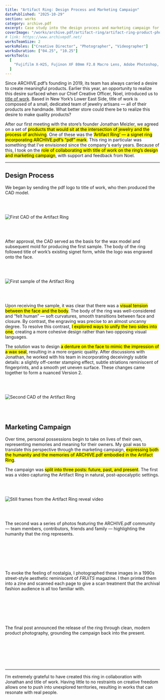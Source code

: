 ```yaml
---
title: "Artifact Ring: Design Process and Marketing Campaign"
datePublished: "2025-10-29"
section: works
category: archive.pdf
excerpt: Case study into the design process and marketing campaign for ARCHIVE.pdf's first collaborative product.
coverImage: "/works/archive.pdf/artifact-ring/artifact-ring-product-photos_2.webp"
# link: https://www.archivepdf.net/
worksTeamSize: 2
worksRoles: ["Creative Director", "Photographer", "Videographer"]
worksDuration: ["04.25", "10.25"]
worksTools:
  [
    "Fujifilm X-H2S, Fujinon XF 80mm F2.8 Macro Lens, Adobe Photoshop, Adobe Premiere Pro",
  ]
---
```


Since ARCHIVE.pdf’s founding in 2019, its team has always carried a desire to create meaningful products. Earlier this year, an opportunity to realize this desire surfaced when our Chief Creative Officer, Noel, introduced us to [title of work](https://titleofwork.com/). Based in New York’s Lower East Side, title of work is composed of a small, dedicated team of jewelry artisans — all of their products are handmade. What better store could there be to realize this desire to make quality products?

After our first meeting with the store’s founder Jonathan Meizler, we agreed on a set of <mark>products that would sit at the intersection of jewelry and the process of archiving</mark>. One of these was the <mark>‘Artifact Ring’ — a signet ring incorporating ARCHIVE.pdf’s “pdf” mark</mark>. This ring in particular was something that I’ve envisioned since the company's early years. Because of this, I took on the <mark>role of collaborating with title of work on the ring’s design and marketing campaign</mark>, with support and feedback from Noel.

---

## Design Process

We began by sending the pdf logo to title of work, who then produced the CAD model.

<br/>
<br/>

<Image 
    src="/works/archive.pdf/artifact-ring/artifact-ring-v1-cad.png"
    alt="First CAD of the Artifact Ring" 
    aspectRatio="16:9"
/>

<br/>
<br/>

After approval, the CAD served as the basis for the wax model and subsequent mold for producing the first sample. The body of the ring followed title of work’s existing signet form, while the logo was engraved onto the face.

<br/>
<br/>

<Image 
    src="/works/archive.pdf/artifact-ring/artifact-ring-first-sample.webp"
    alt="First sample of the Artifact Ring" 
    aspectRatio="4:3"
/>

<br/>
<br/>

Upon receiving the sample, it was clear that there was a <mark>visual tension between the face and the body</mark>. The body of the ring was well-considered and “felt human” — soft curvatures, smooth transitions between face and closure. By contrast, the engraving was precise to an almost uncanny degree. To resolve this contrast, <mark>I explored ways to unify the two sides into one</mark>, creating a more cohesive design rather than two opposing visual languages.

The solution was to design <mark>a denture on the face to mimic the impression of a wax seal</mark>, resulting in a more organic quality. After discussions with Jonathan, he worked with his team in incorporating deceivingly subtle details: a slightly off-center stamping effect, subtle striations reminiscent of fingerprints, and a smooth yet uneven surface. These changes came together to form a nuanced Version 2.

<br/>
<br/>

<Image 
    src="/works/archive.pdf/artifact-ring/artifact-ring-v2-cad.png"
    alt="Second CAD of the Artifact Ring" 
    aspectRatio="16:9"
/>

<br/>
<br/>

## Marketing Campaign

Over time, personal possessions begin to take on lives of their own, representing memories and meaning for their owners. My goal was to translate this perspective through the marketing campaign, <mark>expressing both the humanity and the memories of ARCHIVE.pdf embodied in the Artifact Ring</mark>.

The campaign was <mark>split into three posts: future, past, and present</mark>. The first was a video capturing the Artifact Ring in natural, post-apocalyptic settings.

<br/>
<br/>

<Image 
    src="/works/archive.pdf/artifact-ring/artifact-ring-reel-clips.webp"
    alt="Still frames from the Artifact Ring reveal video" 
    aspectRatio="1000:889"
/>

<br/>
<br/>

The second was a series of photos featuring the ARCHIVE.pdf community — team members, contributors, friends and family — highlighting the humanity that the ring represents.

<br/>
<br/>

<Slideshow hideThumbnails aspectRatio="25 / 17" navArrowColor="#ffffff" slides='[
  { "src": "/works/archive.pdf/artifact-ring/artifact-ring-zine_1.webp", "alt": "page spread for Artifact Ring zine" },
  { "src": "/works/archive.pdf/artifact-ring/artifact-ring-zine_2.webp", "alt": "page spread for Artifact Ring zine" },
  { "src": "/works/archive.pdf/artifact-ring/artifact-ring-zine_3.webp", "alt": "page spread for Artifact Ring zine" },
  { "src": "/works/archive.pdf/artifact-ring/artifact-ring-zine_4.webp", "alt": "page spread for Artifact Ring zine" },
  { "src": "/works/archive.pdf/artifact-ring/artifact-ring-zine_5.webp", "alt": "page spread for Artifact Ring zine" },
  { "src": "/works/archive.pdf/artifact-ring/artifact-ring-zine_6.webp", "alt": "page spread for Artifact Ring zine" },
  { "src": "/works/archive.pdf/artifact-ring/artifact-ring-zine_7.webp", "alt": "page spread for Artifact Ring zine" },
  { "src": "/works/archive.pdf/artifact-ring/artifact-ring-zine_8.webp", "alt": "page spread for Artifact Ring zine" },
  { "src": "/works/archive.pdf/artifact-ring/artifact-ring-zine_9.webp", "alt": "page spread for Artifact Ring zine" },
  { "src": "/works/archive.pdf/artifact-ring/artifact-ring-zine_10.webp", "alt": "page spread for Artifact Ring zine" },
  { "src": "/works/archive.pdf/artifact-ring/artifact-ring-zine_11.webp", "alt": "page spread for Artifact Ring zine" },
  { "src": "/works/archive.pdf/artifact-ring/artifact-ring-zine_12.webp", "alt": "page spread for Artifact Ring zine" },
  { "src": "/works/archive.pdf/artifact-ring/artifact-ring-zine_13.webp", "alt": "page spread for Artifact Ring zine" },
  { "src": "/works/archive.pdf/artifact-ring/artifact-ring-zine_14.webp", "alt": "page spread for Artifact Ring zine" },
  { "src": "/works/archive.pdf/artifact-ring/artifact-ring-zine_15.webp", "alt": "page spread for Artifact Ring zine" },
  { "src": "/works/archive.pdf/artifact-ring/artifact-ring-zine_16.webp", "alt": "page spread for Artifact Ring zine" },
  { "src": "/works/archive.pdf/artifact-ring/artifact-ring-zine_17.webp", "alt": "page spread for Artifact Ring zine" },
  { "src": "/works/archive.pdf/artifact-ring/artifact-ring-zine_18.webp", "alt": "page spread for Artifact Ring zine" },
  { "src": "/works/archive.pdf/artifact-ring/artifact-ring-zine_19.webp", "alt": "page spread for Artifact Ring zine" }
]' />

<br/>
<br/>

To evoke the feeling of nostalgia, I photographed these images in a 1990s street-style aesthetic reminiscent of _FRUiTS_ magazine. I then printed them into a zine and scanned each page to give a scan treatment that the archival fashion audience is all too familiar with.

<br/>
<br/>

<Slideshow hideThumbnails aspectRatio="4 / 5" navArrowColor="#ffffff" slides='[
  { "src": "/works/archive.pdf/artifact-ring/artifact-ring-instagram-post_1.webp", "alt": "Instagram post for Artifact Ring" },
  { "src": "/works/archive.pdf/artifact-ring/artifact-ring-instagram-post_2.webp", "alt": "Instagram post for Artifact Ring" },
  { "src": "/works/archive.pdf/artifact-ring/artifact-ring-instagram-post_3.webp", "alt": "Instagram post for Artifact Ring" },
  { "src": "/works/archive.pdf/artifact-ring/artifact-ring-instagram-post_4.webp", "alt": "Instagram post for Artifact Ring" },
  { "src": "/works/archive.pdf/artifact-ring/artifact-ring-instagram-post_5.webp", "alt": "Instagram post for Artifact Ring" },
  { "src": "/works/archive.pdf/artifact-ring/artifact-ring-instagram-post_6.webp", "alt": "Instagram post for Artifact Ring" },
  { "src": "/works/archive.pdf/artifact-ring/artifact-ring-instagram-post_7.webp", "alt": "Instagram post for Artifact Ring" },
  { "src": "/works/archive.pdf/artifact-ring/artifact-ring-instagram-post_8.webp", "alt": "Instagram post for Artifact Ring" },
  { "src": "/works/archive.pdf/artifact-ring/artifact-ring-instagram-post_9.webp", "alt": "Instagram post for Artifact Ring" },
  { "src": "/works/archive.pdf/artifact-ring/artifact-ring-instagram-post_10.webp", "alt": "Instagram post for Artifact Ring" },
  { "src": "/works/archive.pdf/artifact-ring/artifact-ring-instagram-post_11.webp", "alt": "Instagram post for Artifact Ring" },
  { "src": "/works/archive.pdf/artifact-ring/artifact-ring-instagram-post_12.webp", "alt": "Instagram post for Artifact Ring" },
  { "src": "/works/archive.pdf/artifact-ring/artifact-ring-instagram-post_13.webp", "alt": "Instagram post for Artifact Ring" },
  { "src": "/works/archive.pdf/artifact-ring/artifact-ring-instagram-post_14.webp", "alt": "Instagram post for Artifact Ring" },
  { "src": "/works/archive.pdf/artifact-ring/artifact-ring-instagram-post_15.webp", "alt": "Instagram post for Artifact Ring" },
  { "src": "/works/archive.pdf/artifact-ring/artifact-ring-instagram-post_16.webp", "alt": "Instagram post for Artifact Ring" },
  { "src": "/works/archive.pdf/artifact-ring/artifact-ring-instagram-post_17.webp", "alt": "Instagram post for Artifact Ring" },
  { "src": "/works/archive.pdf/artifact-ring/artifact-ring-instagram-post_18.webp", "alt": "Instagram post for Artifact Ring" },
  { "src": "/works/archive.pdf/artifact-ring/artifact-ring-instagram-post_19.webp", "alt": "Instagram post for Artifact Ring" },
  { "src": "/works/archive.pdf/artifact-ring/artifact-ring-instagram-post_20.webp", "alt": "Instagram post for Artifact Ring" }
]' />

<br/>
<br/>

The final post announced the release of the ring through clean, modern product photography, grounding the campaign back into the present.

<br/>
<br/>

<Slideshow hideThumbnails aspectRatio="4 / 3" navArrowColor="#000000" slides='[
  { "src": "/works/archive.pdf/artifact-ring/artifact-ring-product-photos_1.webp", "alt": "Product photo of Artifact Ring" },
  { "src": "/works/archive.pdf/artifact-ring/artifact-ring-product-photos_2.webp", "alt": "Product photo of Artifact Ring" },
  { "src": "/works/archive.pdf/artifact-ring/artifact-ring-product-photos_3.webp", "alt": "Product photo of Artifact Ring" }
]' />

<br/>
<br/>

---

I’m extremely grateful to have created this ring in collaboration with Jonathan and title of work. Having little to no restraints on creative freedom allows one to push into unexplored territories, resulting in works that can resonate with real people.
